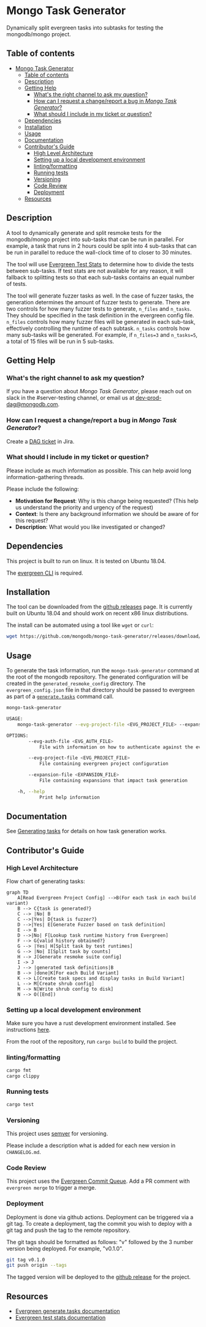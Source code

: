 # Mongo Task Generator

Dynamically split evergreen tasks into subtasks for testing the mongodb/mongo project.

## Table of contents

- [Mongo Task Generator](#mongo-task-generator)
  - [Table of contents](#table-of-contents)
  - [Description](#description)
  - [Getting Help](#getting-help)
    - [What's the right channel to ask my question?](#whats-the-right-channel-to-ask-my-question)
    - [How can I request a change/report a bug in _Mongo Task Generator_?](#how-can-i-request-a-changereport-a-bug-in-mongo-task-generator)
    - [What should I include in my ticket or question?](#what-should-i-include-in-my-ticket-or-question)
  - [Dependencies](#dependencies)
  - [Installation](#installation)
  - [Usage](#usage)
  - [Documentation](#documentation)
  - [Contributor's Guide](#contributors-guide)
    - [High Level Architecture](#high-level-architecture)
    - [Setting up a local development environment](#setting-up-a-local-development-environment)
    - [linting/formatting](#lintingformatting)
    - [Running tests](#running-tests)
    - [Versioning](#versioning)
    - [Code Review](#code-review)
    - [Deployment](#deployment)
  - [Resources](#resources)

## Description

A tool to dynamically generate and split resmoke tests for the mongodb/mongo project into sub-tasks
that can be run in parallel. For example, a task that runs in 2 hours could be split into 4 sub-tasks
that can be run in parallel to reduce the wall-clock time of to closer to 30 minutes.

The tool will use [Evergreen Test Stats](https://github.com/evergreen-ci/evergreen/wiki/REST-V2-Usage#teststats)
to determine how to divide the tests between sub-tasks. If test stats are not available for any
reason, it will fallback to splitting tests so that each sub-tasks contains an equal number of tests.

The tool will generate fuzzer tasks as well. In the case of fuzzer tasks, the generation
determines the amount of fuzzer tests to generate. There are two controls for how many fuzzer tests
to generate, `n_files` and `n_tasks`. They should be specified in the task definition in the evergreen
config file. `n_files` controls how many fuzzer files will be generated in each sub-task, effectively
controlling the runtime of each subtask. `n_tasks` controls how many sub-tasks will be generated.
For example, if `n_files=3` and `n_tasks=5`, a total of 15 files will be run in 5 sub-tasks.

## Getting Help

### What's the right channel to ask my question?

If you have a question about _Mongo Task Generator_, please reach out on slack in the #server-testing
channel, or email us at dev-prod-dag@mongodb.com.

### How can I request a change/report a bug in _Mongo Task Generator_?

Create a [DAG ticket](https://jira.mongodb.org/browse/DAG) in Jira.

### What should I include in my ticket or question?

Please include as much information as possible. This can help avoid long information-gathering threads.

Please include the following:

* **Motivation for Request**: Why is this change being requested? (This help us understand the priority and urgency of the request)
* **Context**: Is there any background information we should be aware of for this request?
* **Description**: What would you like investigated or changed?

## Dependencies

This project is built to run on linux. It is tested on Ubuntu 18.04.

The [evergreen CLI](https://github.com/evergreen-ci/evergreen/wiki/Using-the-Command-Line-Tool) is
required.

## Installation

The tool can be downloaded from the [github releases](https://github.com/mongodb/mongo-task-generator/releases)
page. It is currently built on Ubuntu 18.04 and should work on recent x86 linux distributions.

The install can be automated using a tool like `wget` or `curl`:

```bash
wget https://github.com/mongodb/mongo-task-generator/releases/download/v0.1.0/mongo-task-generator
```

## Usage

To generate the task information, run the `mongo-task-generator` command at the root of the
mongodb repository. The generated configuration will be created in the `generated_resmoke_config`
directory. The `evergreen_config.json` file in that directory should be passed to evergreen as
part of a [`generate.tasks`](https://github.com/evergreen-ci/evergreen/wiki/Project-Commands#generatetasks)
command call.

```bash
mongo-task-generator

USAGE:
    mongo-task-generator --evg-project-file <EVG_PROJECT_FILE> --expansion-file <EXPANSION_FILE> --evg-auth-file <EVG_AUTH_FILE>

OPTIONS:
        --evg-auth-file <EVG_AUTH_FILE>
            File with information on how to authenticate against the evergreen API

        --evg-project-file <EVG_PROJECT_FILE>
            File containing evergreen project configuration

        --expansion-file <EXPANSION_FILE>
            File containing expansions that impact task generation

    -h, --help
            Print help information
```

## Documentation

See [Generating tasks](docs/generating_tasks.md) for details on how task generation works.

## Contributor's Guide

### High Level Architecture

Flow chart of generating tasks:

```mermaid
graph TD
    A[Read Evergreen Project Config] -->B(For each task in each build variant)
    B --> C{task is generated?}
    C --> |No| B
    C -->|Yes| D{task is fuzzer?}
    D -->|Yes| E[Generate Fuzzer based on task definition]
    E --> B
    D -->|No| F[Lookup task runtime history from Evergreen]
    F --> G{valid history obtained?}
    G --> |Yes| H[Split task by test runtimes]
    G --> |No| I[Split task by counts]
    H --> J[Generate resmoke suite config]
    I -> J
    J --> |generated task definitions|B
    B --> |done|K[For each Build Variant]
    K --> L[Create task specs and display tasks in Build Variant]
    L --> M[Create shrub config]
    M --> N[Write shrub config to disk]
    N --> O([End])
```

### Setting up a local development environment

Make sure you have a rust development environment installed. See instructions [here](https://www.rust-lang.org/learn/get-started).

From the root of the repository, run `cargo build` to build the project.

### linting/formatting

```bash
cargo fmt
cargo clippy
```

### Running tests

```bash
cargo test
```

### Versioning

This project uses [semver](https://semver.org/) for versioning.

Please include a description what is added for each new version in `CHANGELOG.md`.

### Code Review

This project uses the [Evergreen Commit Queue](https://github.com/evergreen-ci/evergreen/wiki/Commit-Queue#pr).
Add a PR comment with `evergreen merge` to trigger a merge.

### Deployment

Deployment is done via github actions. Deployment can be triggered via a git tag. To create a
deployment, tag the commit you wish to deploy with a git tag and push the tag to the remote
repository.

The git tags should be formatted as follows: "v" followed by the 3 number version being deployed.
For example, "v0.1.0".

```bash
git tag v0.1.0
git push origin --tags
```

The tagged version will be deployed to the [github release](https://github.com/mongodb/mongo-task-generator/releases)
for the project.

## Resources

- [Evergreen generate.tasks documentation](https://github.com/evergreen-ci/evergreen/wiki/Project-Commands#generatetasks)
- [Evergreen test stats documentation](https://github.com/evergreen-ci/evergreen/wiki/REST-V2-Usage#teststats)
